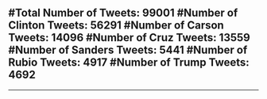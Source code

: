 #Total Number of Tweets: 99001 
#Number of Clinton Tweets: 56291
#Number of Carson Tweets: 14096
#Number of Cruz Tweets: 13559
#Number of Sanders Tweets: 5441
#Number of Rubio Tweets: 4917
#Number of Trump Tweets: 4692
---
---
